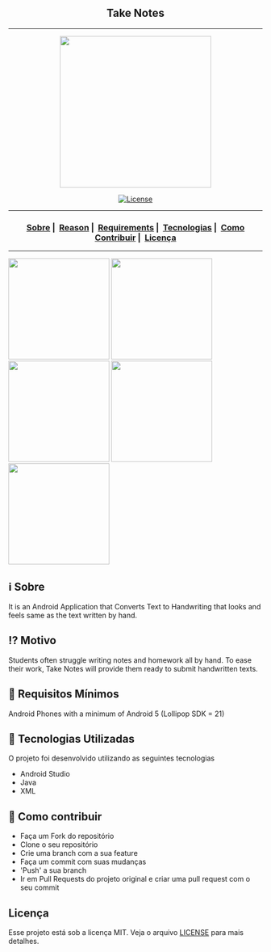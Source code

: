 <h2 align="center">Take Notes</h2>

___
<p align="center">
  <img src="https://readme-maker.herokuapp.com/uploads/e265172ff5899872-Untitled-design.png" width="300" heigth="300"\>
</p>

<p align="center">
  <a href="LICENSE">
    <img alt="License" src="https://img.shields.io/badge/license-MIT-%23F8952D">
  </a>
</p>

___

<h3 align="center">
  <a href="#information_source-sobre">Sobre</a>&nbsp;|&nbsp;
  <a href="#interrobang-motivo">Reason</a>&nbsp;|&nbsp;
  <a href="#seedling-requisitos-mínimos">Requirements</a>&nbsp;|&nbsp;
  <a href="#rocket-tecnologias-utilizadas">Tecnologias</a>&nbsp;|&nbsp;
  <a href="#link-como-contribuir">Como Contribuir</a>&nbsp;|&nbsp;
  <a href="#licença">Licença</a>
</h3>

___

<img src="https://readme-maker.herokuapp.com/uploads/4f67123315ba9c19-Mobile2.png" width="200">
<img src="https://readme-maker.herokuapp.com/uploads/4159f274df38c861-Mobile1.png" width="200">
<img src="https://readme-maker.herokuapp.com/uploads/505f18713f9f3ffd-Mobile3.png" width="200">
<img src="https://readme-maker.herokuapp.com/uploads/866ce77eb0f21fc3-Mobile4.png" width="200">
<img src="https://readme-maker.herokuapp.com/uploads/f66d23d89d63804d-Mobile5.png" width="200">

## :information_source: Sobre

It is an Android Application that Converts Text to Handwriting that looks and feels same as the text written by hand.

## :interrobang: Motivo

Students often struggle writing notes and homework all by hand. To ease their work, Take Notes will provide them ready to submit handwritten texts.

## :seedling: Requisitos Mínimos

Android Phones with a minimum of Android 5 (Lollipop SDK = 21)

## :rocket: Tecnologias Utilizadas 

O projeto foi desenvolvido utilizando as seguintes tecnologias

- Android Studio
- Java
- XML

## :link: Como contribuir 

- Faça um Fork do repositório
- Clone o seu repositório
- Crie uma branch com a sua feature
- Faça um commit com suas mudanças
- 'Push' a sua branch
- Ir em Pull Requests do projeto original e criar uma pull request com o seu commit

## Licença 

Esse projeto está sob a licença MIT. Veja o arquivo [LICENSE](LICENSE) para mais detalhes.
